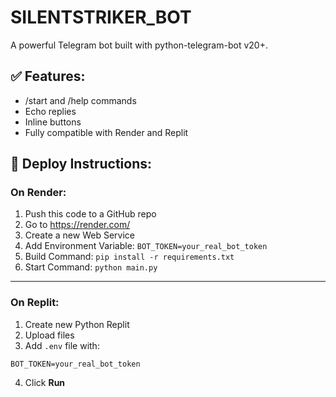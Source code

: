 
# SILENTSTRIKER_BOT

A powerful Telegram bot built with python-telegram-bot v20+.

## ✅ Features:
- /start and /help commands
- Echo replies
- Inline buttons
- Fully compatible with Render and Replit

## 🚀 Deploy Instructions:

### On Render:
1. Push this code to a GitHub repo
2. Go to https://render.com/
3. Create a new Web Service
4. Add Environment Variable: `BOT_TOKEN=your_real_bot_token`
5. Build Command: `pip install -r requirements.txt`
6. Start Command: `python main.py`

---

### On Replit:
1. Create new Python Replit
2. Upload files
3. Add `.env` file with:
```
BOT_TOKEN=your_real_bot_token
```
4. Click **Run**
